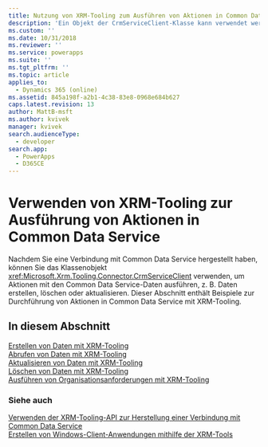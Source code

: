 ```yaml
---
title: Nutzung von XRM-Tooling zum Ausführen von Aktionen in Common Data Service (Common Data Service) | Microsoft Docs
description: 'Ein Objekt der CrmServiceClient-Klasse kann verwendet werden, um Vorgänge mit „Common Data Service”-Daten zu erstellen, abzurufen, zu aktualisieren und zu löschen'
ms.custom: ''
ms.date: 10/31/2018
ms.reviewer: ''
ms.service: powerapps
ms.suite: ''
ms.tgt_pltfrm: ''
ms.topic: article
applies_to:
  - Dynamics 365 (online)
ms.assetid: 845a198f-a2b1-4c38-83e8-0968e684b627
caps.latest.revision: 13
author: MattB-msft
ms.author: kvivek
manager: kvivek
search.audienceType:
  - developer
search.app:
  - PowerApps
  - D365CE
---
```

# <a name="use-xrm-tooling-to-execute-actions-in-common-data-service"></a>Verwenden von XRM-Tooling zur Ausführung von Aktionen in Common Data Service

Nachdem Sie eine Verbindung mit Common Data Service hergestellt haben, können Sie das Klassenobjekt <xref:Microsoft.Xrm.Tooling.Connector.CrmServiceClient> verwenden, um Aktionen mit den Common Data Service-Daten ausführen, z. B. Daten erstellen, löschen oder aktualisieren. Dieser Abschnitt enthält Beispiele zur Durchführung von Aktionen in Common Data Service mit XRM-Tooling.  
  
## <a name="in-this-section"></a>In diesem Abschnitt

[Erstellen von Daten mit XRM-Tooling](use-xrm-tooling-create-data.md)<br />
[Abrufen von Daten mit XRM-Tooling](use-xrm-tooling-retrieve-data.md)<br />
[Aktualisieren von Daten mit XRM-Tooling](use-xrm-tooling-update-data.md)<br />
[Löschen von Daten mit XRM-Tooling](use-xrm-tooling-delete-data.md)<br />
[Ausführen von Organisationsanforderungen mit XRM-Tooling](use-messages-executecrmorganizationrequest-method.md)
  
### <a name="see-also"></a>Siehe auch

[Verwenden der XRM-Tooling-API zur Herstellung einer Verbindung mit Common Data Service](use-crmserviceclient-constructors-connect.md)<br />
[Erstellen von Windows-Client-Anwendungen mithilfe der XRM-Tools](build-windows-client-applications-xrm-tools.md)

